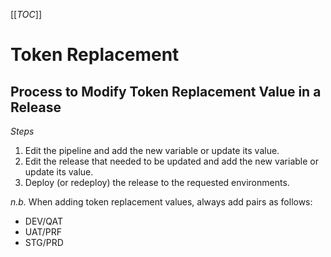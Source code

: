 [[_TOC_]]
# Token Replacement

## Process to Modify Token Replacement Value in a Release
*Steps*
1. Edit the pipeline and add the new variable or update its value.
1. Edit the release that needed to be updated and add the new variable or update its value.
1. Deploy (or redeploy) the release to the requested environments.

*n.b.* When adding token replacement values, always add pairs as follows:
- DEV/QAT
- UAT/PRF
- STG/PRD
